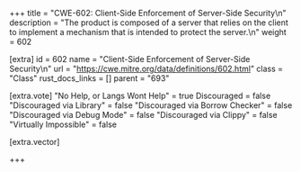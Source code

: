 +++
title = "CWE-602: Client-Side Enforcement of Server-Side Security\n"
description = "The product is composed of a server that relies on the client to implement a mechanism that is intended to protect the server.\n"
weight = 602

[extra]
id = 602
name = "Client-Side Enforcement of Server-Side Security\n"
url = "https://cwe.mitre.org/data/definitions/602.html"
class = "Class"
rust_docs_links = []
parent = "693"

[extra.vote]
"No Help, or Langs Wont Help" = true
Discouraged = false
"Discouraged via Library" = false
"Discouraged via Borrow Checker" = false
"Discouraged via Debug Mode" = false
"Discouraged via Clippy" = false
"Virtually Impossible" = false

[extra.vector]

+++